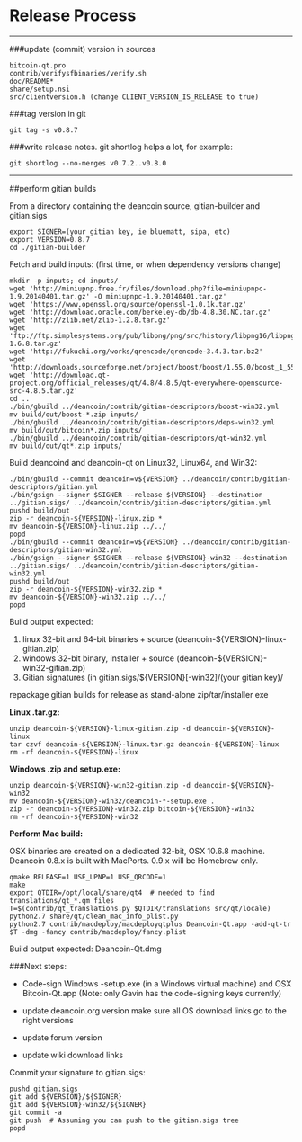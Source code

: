 Release Process
====================

* * *

###update (commit) version in sources


	bitcoin-qt.pro
	contrib/verifysfbinaries/verify.sh
	doc/README*
	share/setup.nsi
	src/clientversion.h (change CLIENT_VERSION_IS_RELEASE to true)

###tag version in git

	git tag -s v0.8.7

###write release notes. git shortlog helps a lot, for example:

	git shortlog --no-merges v0.7.2..v0.8.0

* * *

##perform gitian builds

 From a directory containing the deancoin source, gitian-builder and gitian.sigs
  
	export SIGNER=(your gitian key, ie bluematt, sipa, etc)
	export VERSION=0.8.7
	cd ./gitian-builder

 Fetch and build inputs: (first time, or when dependency versions change)

	mkdir -p inputs; cd inputs/
	wget 'http://miniupnp.free.fr/files/download.php?file=miniupnpc-1.9.20140401.tar.gz' -O miniupnpc-1.9.20140401.tar.gz'
	wget 'https://www.openssl.org/source/openssl-1.0.1k.tar.gz'
	wget 'http://download.oracle.com/berkeley-db/db-4.8.30.NC.tar.gz'
	wget 'http://zlib.net/zlib-1.2.8.tar.gz'
	wget 'ftp://ftp.simplesystems.org/pub/libpng/png/src/history/libpng16/libpng-1.6.8.tar.gz'
	wget 'http://fukuchi.org/works/qrencode/qrencode-3.4.3.tar.bz2'
	wget 'http://downloads.sourceforge.net/project/boost/boost/1.55.0/boost_1_55_0.tar.bz2'
	wget 'http://download.qt-project.org/official_releases/qt/4.8/4.8.5/qt-everywhere-opensource-src-4.8.5.tar.gz'
	cd ..
	./bin/gbuild ../deancoin/contrib/gitian-descriptors/boost-win32.yml
	mv build/out/boost-*.zip inputs/
	./bin/gbuild ../deancoin/contrib/gitian-descriptors/deps-win32.yml
	mv build/out/bitcoin*.zip inputs/
	./bin/gbuild ../deancoin/contrib/gitian-descriptors/qt-win32.yml
	mv build/out/qt*.zip inputs/

 Build deancoind and deancoin-qt on Linux32, Linux64, and Win32:
  
	./bin/gbuild --commit deancoin=v${VERSION} ../deancoin/contrib/gitian-descriptors/gitian.yml
	./bin/gsign --signer $SIGNER --release ${VERSION} --destination ../gitian.sigs/ ../deancoin/contrib/gitian-descriptors/gitian.yml
	pushd build/out
	zip -r deancoin-${VERSION}-linux.zip *
	mv deancoin-${VERSION}-linux.zip ../../
	popd
	./bin/gbuild --commit deancoin=v${VERSION} ../deancoin/contrib/gitian-descriptors/gitian-win32.yml
	./bin/gsign --signer $SIGNER --release ${VERSION}-win32 --destination ../gitian.sigs/ ../deancoin/contrib/gitian-descriptors/gitian-win32.yml
	pushd build/out
	zip -r deancoin-${VERSION}-win32.zip *
	mv deancoin-${VERSION}-win32.zip ../../
	popd

  Build output expected:

  1. linux 32-bit and 64-bit binaries + source (deancoin-${VERSION}-linux-gitian.zip)
  2. windows 32-bit binary, installer + source (deancoin-${VERSION}-win32-gitian.zip)
  3. Gitian signatures (in gitian.sigs/${VERSION}[-win32]/(your gitian key)/

repackage gitian builds for release as stand-alone zip/tar/installer exe

**Linux .tar.gz:**

	unzip deancoin-${VERSION}-linux-gitian.zip -d deancoin-${VERSION}-linux
	tar czvf deancoin-${VERSION}-linux.tar.gz deancoin-${VERSION}-linux
	rm -rf deancoin-${VERSION}-linux

**Windows .zip and setup.exe:**

	unzip deancoin-${VERSION}-win32-gitian.zip -d deancoin-${VERSION}-win32
	mv deancoin-${VERSION}-win32/deancoin-*-setup.exe .
	zip -r deancoin-${VERSION}-win32.zip bitcoin-${VERSION}-win32
	rm -rf deancoin-${VERSION}-win32

**Perform Mac build:**

  OSX binaries are created on a dedicated 32-bit, OSX 10.6.8 machine.
  Deancoin 0.8.x is built with MacPorts.  0.9.x will be Homebrew only.

	qmake RELEASE=1 USE_UPNP=1 USE_QRCODE=1
	make
	export QTDIR=/opt/local/share/qt4  # needed to find translations/qt_*.qm files
	T=$(contrib/qt_translations.py $QTDIR/translations src/qt/locale)
	python2.7 share/qt/clean_mac_info_plist.py
	python2.7 contrib/macdeploy/macdeployqtplus Deancoin-Qt.app -add-qt-tr $T -dmg -fancy contrib/macdeploy/fancy.plist

 Build output expected: Deancoin-Qt.dmg

###Next steps:

* Code-sign Windows -setup.exe (in a Windows virtual machine) and
  OSX Bitcoin-Qt.app (Note: only Gavin has the code-signing keys currently)

* update deancoin.org version
  make sure all OS download links go to the right versions

* update forum version

* update wiki download links

Commit your signature to gitian.sigs:

	pushd gitian.sigs
	git add ${VERSION}/${SIGNER}
	git add ${VERSION}-win32/${SIGNER}
	git commit -a
	git push  # Assuming you can push to the gitian.sigs tree
	popd

